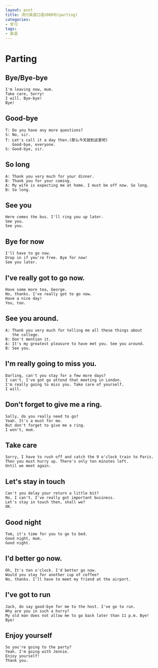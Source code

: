 ```yaml
---
layout: post
title: 流行英语口语2000句(parting)
categories:
- 学习
tags:
- 英语
---
```


# Parting

## Bye/Bye-bye

    I'm leaving now, mum.
    Take care, Sorry!
    I will. Bye-bye!
    Bye!

## Good-bye

    T: Do you have any more questions?
    S: No, sir.
    T: Let's call it a day then.(那么今天就到这里吧)
       Good-bye, everyone.
    S: Good-bye, sir.

## So long

    A: Thank you very much for your dinner.
    B: Thank you for your coming.
    A: My wife is expecting me at home. I must be off now. So long.
    B: So long.

## See you

    Here comes the bus. I'll ring you up later.
    See you.
    See you.

## Bye for now

    I'll have to go now.
    Drop in if you're free. Bye for now!
    See you later.

## I've really got to go now.

    Have some more tea, George.
    No, thanks. I've really got to go now.
    Have a nice day!
    You, too.

## See you around.

    A: Thank you very much for telling me all these things about
       the college.
    B: Don't mention it.
    A: It's my greatest pleasure to have met you. See you around.
    B: See you.

## I'm really going to miss you.

    Darling, can't you stay for a few more days?
    I can't. I've got go attend that meeting in London.
    I'm really going to miss you. Take care of yourself.
    I will.

## Don't forget to give me a ring.

    Sally, do you really need to go?
    Yeah. It's a must for me.
    But don't forget to give me a ring.
    I won't, mum.

## Take care

    Sorry, I have to rush off and catch the 9 o'clock train to Paris.
    Then you must hurry up. There's only ten minutes left.
    Until we meet again.

## Let's stay in touch

    Can't you delay your return a little bit?
    No, I can't. I've really got important business.
    Let's stay in touch then, shall we?
    OK.

## Good night

    Tom, it's time for you to go to bed.
    Good night, mum.
    Good night.

## I'd better go now.

    Oh, It's ten o'clock. I'd better go now.
    Would you stay for another cup of coffee?
    No, thanks. I'll have to meet my friend at the airport.

## I've got to run

    Jack, do say good-bye for me to the host. I've go to run.
    Why are you in such a hurry?
    My old man does not allow me to go back later than 11 p.m. Bye!
    Bye!

## Enjoy yourself

    So you're going to the party?
    Yeah. I'm going with Jennie.
    Enjoy yourself!
    Thank you.